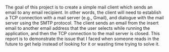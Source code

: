 The goal of this project is to create a simple mail client which sends an email to any email recipient. In other words, the client will need to establish a TCP connection with a mail server (e.g., Gmail), and dialogue with the mail server using the SMTP protocol. The client sends an email from the insert email to another email address that the user selects while running the application, and then the TCP connection to the mail server is closed. This report is to demonstrate the issue that I faced when someone reads in the future to get help instead of looking for it or wasting time trying to solve it.
